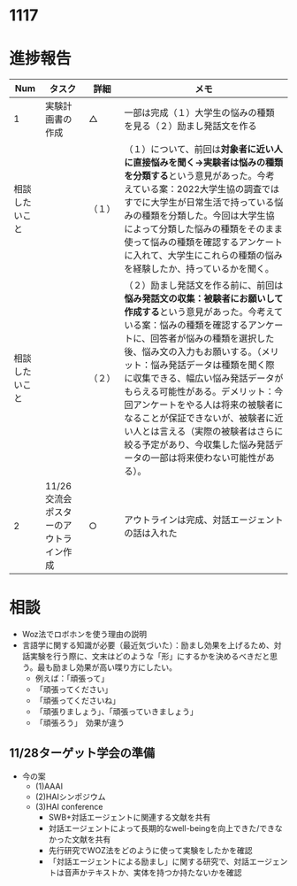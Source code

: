 # 1117

# 進捗報告
|Num|タスク|詳細|メモ|
|----|----|----|----|
|1|実験計画書の作成|△|一部は完成（１）大学生の悩みの種類を見る（２）励まし発話文を作る|
|相談したいこと||（１）|（１）について、前回は**対象者に近い人に直接悩みを聞く→実験者は悩みの種類を分類する**という意見があった。今考えている案：2022大学生協の調査ではすでに大学生が日常生活で持っている悩みの種類を分類した。今回は大学生協によって分類した悩みの種類をそのまま使って悩みの種類を確認するアンケートに入れて、大学生にこれらの種類の悩みを経験したか、持っているかを聞く。|
|相談したいこと||（２）|（２）励まし発話文を作る前に、前回は**悩み発話文の収集：被験者にお願いして作成する**という意見があった。今考えている案：悩みの種類を確認するアンケートに、回答者が悩みの種類を選択した後、悩み文の入力もお願いする。（メリット：悩み発話データは種類を聞く際に収集できる、幅広い悩み発話データがもらえる可能性がある。デメリット：今回アンケートをやる人は将来の被験者になることが保証できないが、被験者に近い人とは言える（実際の被験者はさらに絞る予定があり、今収集した悩み発話データの一部は将来使わない可能性がある）。|
|2|11/26交流会ポスターのアウトライン作成|○|アウトラインは完成、対話エージェントの話は入れた|


# 相談
- Woz法でロボホンを使う理由の説明
- 言語学に関する知識が必要（最近気づいた）：励まし効果を上げるため、対話実験を行う際に、文末はどのような「形」にするかを決めるべきだと思う。最も励まし効果が高い喋り方にしたい。
  - 例えば：「頑張って」
  - 「頑張ってください」
  - 「頑張ってくださいね」
  - 「頑張りましょう」、「頑張っていきましょう」
  - 「頑張ろう」　効果が違う


## 11/28ターゲット学会の準備
- 今の案
  - (1)AAAI
  - (2)HAIシンポジウム
  - (3)HAI conference
    - SWB+対話エージェントに関連する文献を共有
    - 対話エージェントによって長期的なwell-beingを向上できた/できなかった文献を共有
    - 先行研究でWOZ法をどのように使って実験をしたかを確認
    - 「対話エージェントによる励まし」に関する研究で、対話エージェントは音声かテキストか、実体を持つか持たないかを確認




